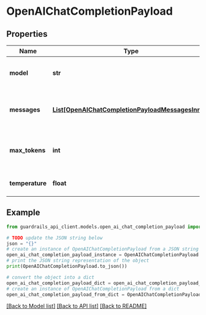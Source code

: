 # OpenAIChatCompletionPayload


## Properties

Name | Type | Description | Notes
------------ | ------------- | ------------- | -------------
**model** | **str** | The model to use for the completion | [optional] 
**messages** | [**List[OpenAIChatCompletionPayloadMessagesInner]**](OpenAIChatCompletionPayloadMessagesInner.md) | The messages to use for the completion | [optional] 
**max_tokens** | **int** | The maximum number of tokens to generate | [optional] 
**temperature** | **float** | The sampling temperature | [optional] 

## Example

```python
from guardrails_api_client.models.open_ai_chat_completion_payload import OpenAIChatCompletionPayload

# TODO update the JSON string below
json = "{}"
# create an instance of OpenAIChatCompletionPayload from a JSON string
open_ai_chat_completion_payload_instance = OpenAIChatCompletionPayload.from_json(json)
# print the JSON string representation of the object
print(OpenAIChatCompletionPayload.to_json())

# convert the object into a dict
open_ai_chat_completion_payload_dict = open_ai_chat_completion_payload_instance.to_dict()
# create an instance of OpenAIChatCompletionPayload from a dict
open_ai_chat_completion_payload_from_dict = OpenAIChatCompletionPayload.from_dict(open_ai_chat_completion_payload_dict)
```
[[Back to Model list]](../README.md#documentation-for-models) [[Back to API list]](../README.md#documentation-for-api-endpoints) [[Back to README]](../README.md)


